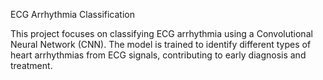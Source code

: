 ECG Arrhythmia Classification

This project focuses on classifying ECG arrhythmia using a Convolutional Neural Network (CNN). The model is trained to identify different types of heart arrhythmias from ECG signals, contributing to early diagnosis and treatment.
